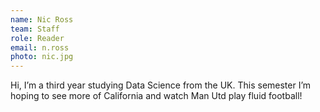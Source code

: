 ```yaml
---
name: Nic Ross
team: Staff
role: Reader
email: n.ross
photo: nic.jpg
---
```


Hi, I’m a third year studying Data Science from the UK. This semester I’m hoping to see more of California and watch Man Utd play fluid football!
